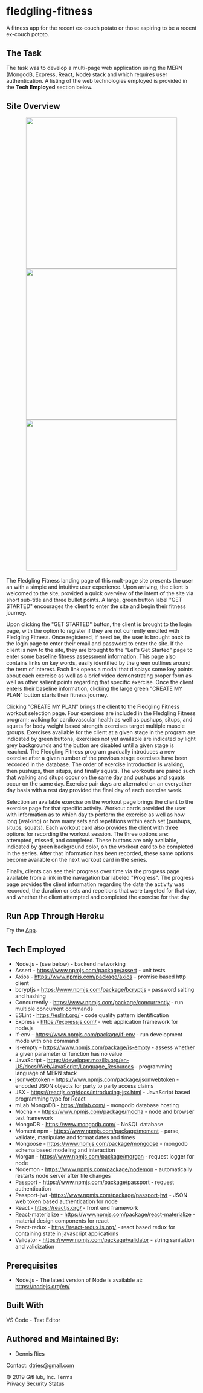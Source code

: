 # fledgling-fitness
A fitness app for the recent ex-couch potato or those aspiring to be a recent ex-couch pototo. 

## The Task 
The task was to develop a multi-page web application using the MERN (MongodB, Express, React, Node) stack and which requires user authentication. A listing of the web technologies employed is provided in the **Tech Employed** section below.

## Site Overview 
<div align="center">
    <img src="/client/public/images/SearchTop.png" width="400px" /></img> 
    <img src="/client/public/images/BookCard.png" width="400px" /></img>
    <img src="/client/public/images/SavedPage.png" width="400px" /></img> 
</div>
<br>
The Fledgling Fitness landing page of this mult-page site presents the user an with a simple and intuitive user experience. Upon arriving, the client is welcomed to the site, provided a quick overview of the intent of the site via short sub-title and three bullet points. A large, green button label "GET STARTED" encourages the client to enter the site and begin their fitness journey. 

Upon clicking the "GET STARTED" button, the client is brought to the login page, with the option to register if they are not currently enrolled with Fledgling Fitness. Once registered, if need be, the user is brought back to the login page to enter their email and password to enter the site. If the client is new to the site, they are brought to the "Let's Get Started" page to enter some baseline fitness assessment information. This page also contains links on key words, easily identified by the green outlines around the term of interest. Each link opens a modal that displays some key points about each exercise as well as a brief video demonstrating proper form as well as other salient points regarding that specific exercise. Once the client enters their baseline information, clicking the large green "CREATE MY PLAN" button starts their fitness journey.

Clicking "CREATE MY PLAN" brings the client to the Fledgling Fitness workout selection page. Four exercises are included in the Fledgling Fitness program; walking for cardiovascular health as well as pushups, situps, and squats for body weight based strength exercises target multiple muscle groups. Exercises available for the client at a given stage in the program are indicated by green buttons, exercises not yet available are indicated by light grey backgrounds and the button are disabled until a given stage is reached. The Fledgling Fitness program gradually introduces a new exercise after a given number of the previous stage exercises have been recorded in the database. The order of exercise introduction is walking, then pushups, then situps, and finally squats. The workouts are paired such that walking and situps occur on the same day and pushups and squats occur on the same day. Exercise pair days are alternated on an everyother day basis with a rest day provided the final day of each exercise week.

Selection an available exercise on the workout page brings the client to the exercise page for that specific activity. Workout cards provided the user with information as to which day to perform the exercise as well as how long (walking) or how many sets and repetitions within each set (pushups, situps, squats). Each workout card also provides the client with three options for recording the workout session. The three options are: attempted, missed, and completed. These buttons are only available, indicated by green background color, on the workout card to be completed in the series. After that information has been recorded, these same options become available on the next workout card in the series.

Finally, clients can see their progress over time via the progress page available from a link in the navagation bar labeled "Progress". The progress page provides the client information regarding the date the activity was recorded, the duration or sets and repeitions that were targeted for that day, and whether the client attempted and completed the exercise for that day.


## Run App Through Heroku
Try the [App](https://fledgling-fitness.herokuapp.com/).
 
  
## Tech Employed
* Node.js - (see below) - backend networking
* Assert - https://www.npmjs.com/package/assert - unit tests
* Axios - https://www.npmjs.com/package/axios - promise based http client 
* bcryptjs - https://www.npmjs.com/package/bcryptjs - password salting and hashing 
* Concurrently - https://www.npmjs.com/package/concurrently - run multiple concurrent commands
* ESLint - https://eslint.org/ - code quality pattern identification
* Express - https://expressjs.com/ - web application framework for node.js
* If-env - https://www.npmjs.com/package/if-env - run development mode with one command
* Is-empty - https://www.npmjs.com/package/is-empty - assess whether a given parameter or function has no value
* JavaScript - https://developer.mozilla.org/en-US/docs/Web/JavaScript/Language_Resources - programming language of MERN stack
* jsonwebtoken - https://www.npmjs.com/package/jsonwebtoken - encoded JSON objects for party to party access claims
* JSX - https://reactjs.org/docs/introducing-jsx.html - JavaScript based programming type for React
* mLab MongoDB - https://mlab.com/ - mongodb database hosting  
* Mocha -  - https://www.npmjs.com/package/mocha - node and browser test framework
* MongoDB - https://www.mongodb.com/ - NoSQL database
* Moment npm - https://www.npmjs.com/package/moment - parse, validate, manipulate and format dates and times
* Mongoose - https://www.npmjs.com/package/mongoose - mongodb schema based modeling and interaction
* Morgan - https://www.npmjs.com/package/morgan - request logger for node
* Nodemon - https://www.npmjs.com/package/nodemon - automatically restarts node server after file changes
* Passport - https://www.npmjs.com/package/passport - request authentication
* Passport-jwt -https://www.npmjs.com/package/passport-jwt - JSON web token based authentication for node 
* React - https://reactjs.org/ - front end framework
* React-materialize - https://www.npmjs.com/package/react-materialize - material design components for react
* React-redux - https://react-redux.js.org/ - react based redux for containing state in javascript applications
* Validator - https://www.npmjs.com/package/validator - string sanitation and validization

## Prerequisites
* Node.js - The latest version of Node is available at: https://nodejs.org/en/

## Built With
VS Code - Text Editor

## Authored and Maintained By:
* Dennis Ries

Contact: dtries@gmail.com

© 2019 GitHub, Inc.
Terms   
Privacy
Security
Status
